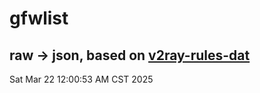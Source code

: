 # gfwlist
## raw -> json, based on [v2ray-rules-dat](https://github.com/Loyalsoldier/v2ray-rules-dat)
Sat Mar 22 12:00:53 AM CST 2025

